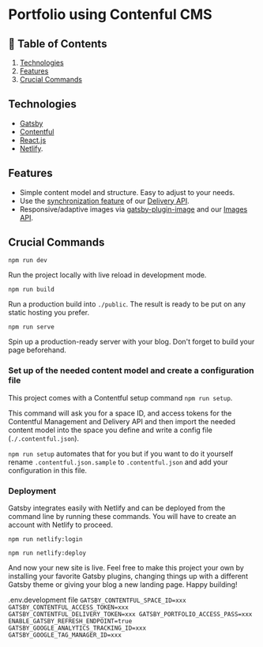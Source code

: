 # Portfolio using Contenful CMS

## 🚩 Table of Contents

1. [Technologies](#technologies)
2. [Features](#features)
3. [Crucial Commands](#crucial-commands)

## Technologies

- [Gatsby](http://gatsbyjs.com/)
- [Contentful](https://www.contentful.com)
- [React.js](https://reactjs.org/)
- [Netlify](https://www.netlify.com/).

## Features

- Simple content model and structure. Easy to adjust to your needs.
- Use the [synchronization feature](https://www.contentful.com/developers/docs/references/content-delivery-api/#/reference/synchronization) of our [Delivery API](https://www.contentful.com/developers/docs/references/content-delivery-api/).
- Responsive/adaptive images via [gatsby-plugin-image](https://www.gatsbyjs.org/packages/gatsby-plugin-image/) and our [Images API](https://www.contentful.com/developers/docs/references/content-delivery-api/#/reference/synchronization/initial-synchronization-of-entries-of-a-specific-content-type).

## Crucial Commands

`npm run dev`

Run the project locally with live reload in development mode.

`npm run build`

Run a production build into `./public`. The result is ready to be put on any static hosting you prefer.

`npm run serve`

Spin up a production-ready server with your blog. Don't forget to build your page beforehand.

### Set up of the needed content model and create a configuration file

This project comes with a Contentful setup command `npm run setup`.

This command will ask you for a space ID, and access tokens for the Contentful Management and Delivery API and then import the needed content model into the space you define and write a config file (`./.contentful.json`).

`npm run setup` automates that for you but if you want to do it yourself rename `.contentful.json.sample` to `.contentful.json` and add your configuration in this file.

### Deployment

Gatsby integrates easily with Netlify and can be deployed from the command line by running these commands. You will have to create an account with Netlify to proceed.

`npm run netlify:login`

`npm run netlify:deploy`

And now your new site is live. Feel free to make this project your own by installing your favorite Gatsby plugins, changing things up with a different Gatsby theme or giving your blog a new landing page. Happy building!

.env.development file
`GATSBY_CONTENTFUL_SPACE_ID=xxx GATSBY_CONTENTFUL_ACCESS_TOKEN=xxx GATSBY_CONTENTFUL_DELIVERY_TOKEN=xxx GATSBY_PORTFOLIO_ACCESS_PASS=xxx ENABLE_GATSBY_REFRESH_ENDPOINT=true GATSBY_GOOGLE_ANALYTICS_TRACKING_ID=xxx GATSBY_GOOGLE_TAG_MANAGER_ID=xxx`
